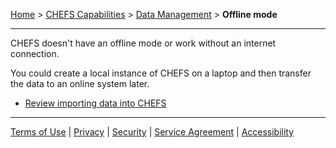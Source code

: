 [Home](index) > [CHEFS Capabilities](CHEFS-Capabilities) > [Data Management](Data-Management) > **Offline mode**
***

CHEFS doesn't have an offline mode or work without an internet connection. 

You could create a local instance of CHEFS on a laptop and then transfer the data to an online system later. 
* [Review importing data into CHEFS](importing-data-into-CHEFS)

***
[Terms of Use](Terms-of-Use) | [Privacy](Privacy) | [Security](Security) | [Service Agreement](Service-Agreement) | [Accessibility](Accessibility)